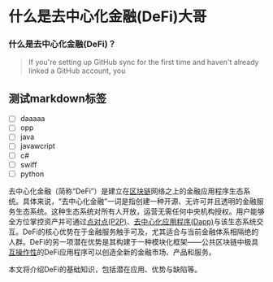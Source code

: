 # 什么是去中心化金融(DeFi)大哥

### 什么是去中心化金融(DeFi)？ <a href="#header-2" id="header-2"></a>

> If you're setting up GitHub sync for the first time and haven't already linked a GitHub account, you
>
>

## 测试markdown标签

* [ ] daaaaa
* [ ] opp
* [ ] java
* [ ] javawcript
* [ ] c#
* [ ] swiff
* [ ] python

&#x20;去中心化金融（简称“DeFi”）是建立在[区块链](https://academy.binance.com/zh/articles/how-does-blockchain-work)网络之上的金融应用程序生态系统。具体来说，“去中心化金融”一词是指创建一种开源、无许可并且透明的金融服务生态系统。这种生态系统对所有人开放，运营无需任何中央机构授权。用户能够全方位掌控资产并可通过[点对点(P2P)](https://academy.binance.com/zh/articles/peer-to-peer-networks-explained)、[去中心化应用程序(Dapp)](https://academy.binance.com/glossary/decentralized-application)与该生态系统交互。DeFi的核心优势在于金融服务触手可及，尤其适合与当前金融体系相隔绝的人群。DeFi的另一项潜在优势是其构建于一种模块化框架——公共区块链中极具[互操作性](https://academy.binance.com/glossary/interoperability)的DeFi应用程序可以创造全新的金融市场、产品和服务。

本文将介绍DeFi的基础知识，包括潜在应用、优势与缺陷等。
